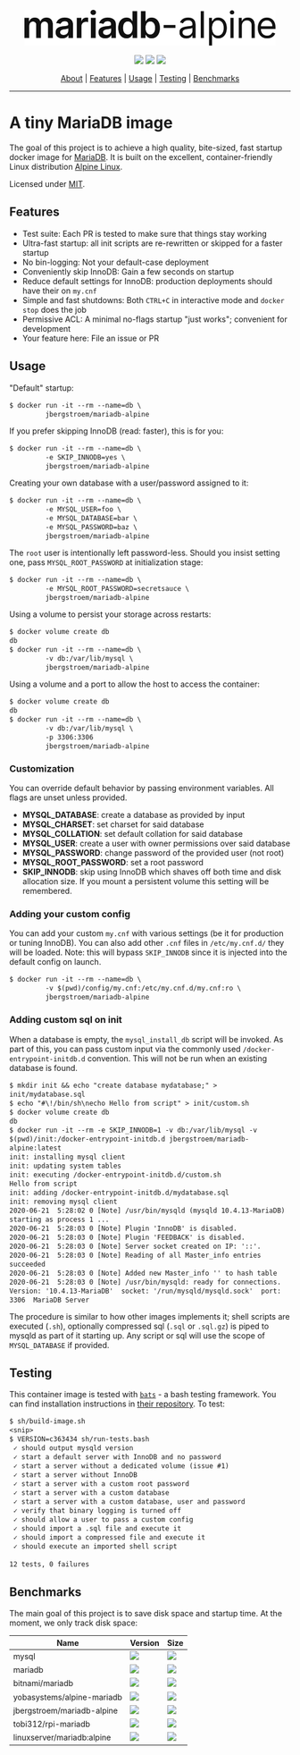 <p align="center">
  <a href="https://github.com/jbergstroem/mariadb-alpine"><img width="450" src="mariadb-alpine.svg"></a>
</p>
<p align="center">
  <img src="https://img.shields.io/docker/v/jbergstroem/mariadb-alpine?color=999&sort=semver">
  <img src="https://img.shields.io/docker/image-size/jbergstroem/mariadb-alpine?color=999&sort=semver">
  <img src="https://img.shields.io/docker/pulls/jbergstroem/mariadb-alpine?color=999&sort=semver">
</p>
<p align="center">
  <a href="#a-tiny-mariadb-image">About</a> |
  <a href="#features">Features</a> |
  <a href="#usage">Usage</a> |
  <a href="#testing">Testing</a> |
  <a href="#benchmarks">Benchmarks</a>
</p>

---

# A tiny MariaDB image

The goal of this project is to achieve a high quality, bite-sized, fast startup docker image for [MariaDB][1].
It is built on the excellent, container-friendly Linux distribution [Alpine Linux][2].

Licensed under [MIT](./LICENSE).

## Features

- Test suite: Each PR is tested to make sure that things stay working
- Ultra-fast startup: all init scripts are re-rewritten or skipped for a faster startup
- No bin-logging: Not your default-case deployment
- Conveniently skip InnoDB: Gain a few seconds on startup
- Reduce default settings for InnoDB: production deployments should have their on `my.cnf`
- Simple and fast shutdowns: Both `CTRL+C` in interactive mode and `docker stop` does the job
- Permissive ACL: A minimal no-flags startup "just works"; convenient for development
- Your feature here: File an issue or PR

## Usage

"Default" startup:

```console
$ docker run -it --rm --name=db \
         jbergstroem/mariadb-alpine
```

If you prefer skipping InnoDB (read: faster), this is for you:

```console
$ docker run -it --rm --name=db \
         -e SKIP_INNODB=yes \
         jbergstroem/mariadb-alpine
```

Creating your own database with a user/password assigned to it:

```console
$ docker run -it --rm --name=db \
         -e MYSQL_USER=foo \
         -e MYSQL_DATABASE=bar \
         -e MYSQL_PASSWORD=baz \
         jbergstroem/mariadb-alpine
```

The `root` user is intentionally left password-less. Should you insist setting one, pass `MYSQL_ROOT_PASSWORD` at initialization stage:

```console
$ docker run -it --rm --name=db \
         -e MYSQL_ROOT_PASSWORD=secretsauce \
         jbergstroem/mariadb-alpine
```

Using a volume to persist your storage across restarts:

```console
$ docker volume create db
db
$ docker run -it --rm --name=db \
         -v db:/var/lib/mysql \
         jbergstroem/mariadb-alpine
```

Using a volume and a port to allow the host to access the container:

```console
$ docker volume create db
db
$ docker run -it --rm --name=db \
         -v db:/var/lib/mysql \
         -p 3306:3306
         jbergstroem/mariadb-alpine
```

### Customization

You can override default behavior by passing environment variables. All flags
are unset unless provided.

- **MYSQL_DATABASE**: create a database as provided by input
- **MYSQL_CHARSET**: set charset for said database
- **MYSQL_COLLATION**: set default collation for said database
- **MYSQL_USER**: create a user with owner permissions over said database
- **MYSQL_PASSWORD**: change password of the provided user (not root)
- **MYSQL_ROOT_PASSWORD**: set a root password
- **SKIP_INNODB**: skip using InnoDB which shaves off both time and
  disk allocation size. If you mount a persistent volume
  this setting will be remembered.

### Adding your custom config

You can add your custom `my.cnf` with various settings (be it for production or tuning InnoDB).
You can also add other `.cnf` files in `/etc/my.cnf.d/` they will be loaded.
Note: this will bypass `SKIP_INNODB` since it is injected into the default config on launch.

```console
$ docker run -it --rm --name=db \
         -v $(pwd)/config/my.cnf:/etc/my.cnf.d/my.cnf:ro \
         jbergstroem/mariadb-alpine
```

### Adding custom sql on init

When a database is empty, the `mysql_install_db` script will be invoked. As part of this, you can pass custom input via the commonly used `/docker-entrypoint-initdb.d` convention. This will not be run when an existing database is found.

```console
$ mkdir init && echo "create database mydatabase;" > init/mydatabase.sql
$ echo "#\!/bin/sh\necho Hello from script" > init/custom.sh
$ docker volume create db
db
$ docker run -it --rm -e SKIP_INNODB=1 -v db:/var/lib/mysql -v $(pwd)/init:/docker-entrypoint-initdb.d jbergstroem/mariadb-alpine:latest
init: installing mysql client
init: updating system tables
init: executing /docker-entrypoint-initdb.d/custom.sh
Hello from script
init: adding /docker-entrypoint-initdb.d/mydatabase.sql
init: removing mysql client
2020-06-21  5:28:02 0 [Note] /usr/bin/mysqld (mysqld 10.4.13-MariaDB) starting as process 1 ...
2020-06-21  5:28:03 0 [Note] Plugin 'InnoDB' is disabled.
2020-06-21  5:28:03 0 [Note] Plugin 'FEEDBACK' is disabled.
2020-06-21  5:28:03 0 [Note] Server socket created on IP: '::'.
2020-06-21  5:28:03 0 [Note] Reading of all Master_info entries succeeded
2020-06-21  5:28:03 0 [Note] Added new Master_info '' to hash table
2020-06-21  5:28:03 0 [Note] /usr/bin/mysqld: ready for connections.
Version: '10.4.13-MariaDB'  socket: '/run/mysqld/mysqld.sock'  port: 3306  MariaDB Server
```

The procedure is similar to how other images implements it; shell scripts are executed (`.sh`), optionally compressed sql (`.sql` or `.sql.gz`) is piped to mysqld as part of it starting up. Any script or sql will use the scope of `MYSQL_DATABASE` if provided.

## Testing

This container image is tested with [`bats`][3] - a bash testing framework. You can find installation
instructions in [their repository][4]. To test:

```console
$ sh/build-image.sh
<snip>
$ VERSION=c363434 sh/run-tests.bash
 ✓ should output mysqld version
 ✓ start a default server with InnoDB and no password
 ✓ start a server without a dedicated volume (issue #1)
 ✓ start a server without InnoDB
 ✓ start a server with a custom root password
 ✓ start a server with a custom database
 ✓ start a server with a custom database, user and password
 ✓ verify that binary logging is turned off
 ✓ should allow a user to pass a custom config
 ✓ should import a .sql file and execute it
 ✓ should import a compressed file and execute it
 ✓ should execute an imported shell script

12 tests, 0 failures
```

## Benchmarks

The main goal of this project is to save disk space and startup time. At the moment,
we only track disk space:

| Name                       | Version                                                                                              | Size                                                                                                         |
| -------------------------- | ---------------------------------------------------------------------------------------------------- | ------------------------------------------------------------------------------------------------------------ |
| mysql                      | <img src="https://img.shields.io/docker/v/_/mysql/5.7?color=666&label=%22%22">                       | <img src="https://img.shields.io/docker/image-size/_/mysql/5.7?color=666&label=%22%22">                      |
| mariadb                    | <img src="https://img.shields.io/docker/v/_/mariadb/10.4?color=666&label=%22%22">                    | <img src="https://img.shields.io/docker/image-size/_/mariadb/10.4?color=666&label=%22%22">                   |
| bitnami/mariadb            | <img src="https://img.shields.io/docker/v/bitnami/mariadb/10.4?color=666&label=%22%22">              | <img src="https://img.shields.io/docker/image-size/bitnami/mariadb/10.4?color=666&label=%22%22">             |
| yobasystems/alpine-mariadb | <img src="https://img.shields.io/docker/v/yobasystems/alpine-mariadb?color=666&label=%22%22">        | <img src="https://img.shields.io/docker/image-size/yobasystems/alpine-mariadb?color=666&label=%22%22">       |
| jbergstroem/mariadb-alpine | <img src="https://img.shields.io/docker/v/jbergstroem/mariadb-alpine?color=666&&sort=semver&label="> | <img src="https://img.shields.io/docker/image-size/jbergstroem/mariadb-alpine?color=666&sort=semver&label="> |
| tobi312/rpi-mariadb        | <img src="https://img.shields.io/docker/v/tobi312/rpi-mariadb?color=666&&sort=semver&label=">        | <img src="https://img.shields.io/docker/image-size/tobi312/rpi-mariadb?color=666&sort=semver&label=">        |
| linuxserver/mariadb:alpine | <img src="https://img.shields.io/docker/v/linuxserver/mariadb/alpine?color=666&&sort=semver&label="> | <img src="https://img.shields.io/docker/image-size/linuxserver/mariadb/alpine?color=666&sort=semver&label="> |

[1]: https://mariadb.org
[2]: https://alpinelinux.org
[3]: https://github.com/bats-core/bats-core
[4]: https://github.com/bats-core/bats-core#installation
